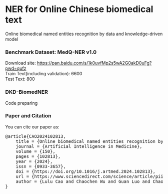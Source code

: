# NER for Online Chinese biomedical text
Online biomedical named entities recognition by data and knowledge-driven model

### Benchmark Dataset: MedQ-NER v1.0
Download site: https://pan.baidu.com/s/1k0uvfMp2s5wA2G0akD0uFg?pwd=qufz   
Train Text(including validation): 6600  
Test Text: 800  

### DKD-BiomedNER
Code preparing

### Paper and Citation
You can cite our paper as:  
<pre>
@article{CAO2024102813,  
    title = {Online biomedical named entities recognition by data and knowledge-driven model},  
    journal = {Artificial Intelligence in Medicine},  
    volume = {150},  
    pages = {102813},  
    year = {2024},  
    issn = {0933-3657},  
    doi = {https://doi.org/10.1016/j.artmed.2024.102813},  
    url = {https://www.sciencedirect.com/science/article/pii/S0933365724000551},  
    author = {Lulu Cao and Chaochen Wu and Guan Luo and Chao Guo and Anni Zheng}  
}
</pre>
